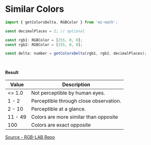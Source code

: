 # Similar Colors

```js
import { getColorsDelta, RGBColor } from 'mz-math';

const decimalPlaces = 2; // optional

const rgb1: RGBColor = [255, 0, 0];
const rgb2: RGBColor = [255, 0, 0];

const delta: number = getColorsDelta(rgb1, rgb2, decimalPlaces);
```
<br/>

**Result**

| Value   | Description                            |
|---------|----------------------------------------|
| <= 1.0  | Not perceptible by human eyes.         |
| 1 - 2   | Perceptible through close observation. |
| 2 - 10  | Perceptible at a glance.               |
| 11 - 49 | Colors are more similar than opposite  |
| 100     | Colors are exact opposite              |


[Source - RGB-LAB Repo](https://github.com/antimatter15/rgb-lab)